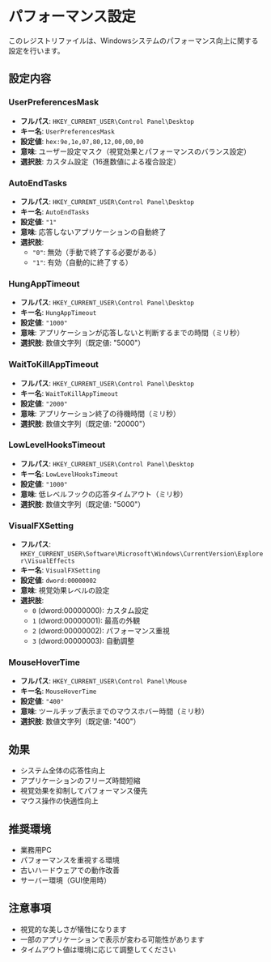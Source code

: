 # パフォーマンス設定

このレジストリファイルは、Windowsシステムのパフォーマンス向上に関する設定を行います。

## 設定内容

### UserPreferencesMask
- **フルパス**: `HKEY_CURRENT_USER\Control Panel\Desktop`
- **キー名**: `UserPreferencesMask`
- **設定値**: `hex:9e,1e,07,80,12,00,00,00`
- **意味**: ユーザー設定マスク（視覚効果とパフォーマンスのバランス設定）
- **選択肢**: カスタム設定（16進数値による複合設定）

### AutoEndTasks
- **フルパス**: `HKEY_CURRENT_USER\Control Panel\Desktop`
- **キー名**: `AutoEndTasks`
- **設定値**: `"1"`
- **意味**: 応答しないアプリケーションの自動終了
- **選択肢**:
  - `"0"`: 無効（手動で終了する必要がある）
  - `"1"`: 有効（自動的に終了する）

### HungAppTimeout
- **フルパス**: `HKEY_CURRENT_USER\Control Panel\Desktop`
- **キー名**: `HungAppTimeout`
- **設定値**: `"1000"`
- **意味**: アプリケーションが応答しないと判断するまでの時間（ミリ秒）
- **選択肢**: 数値文字列（既定値: "5000"）

### WaitToKillAppTimeout
- **フルパス**: `HKEY_CURRENT_USER\Control Panel\Desktop`
- **キー名**: `WaitToKillAppTimeout`
- **設定値**: `"2000"`
- **意味**: アプリケーション終了の待機時間（ミリ秒）
- **選択肢**: 数値文字列（既定値: "20000"）

### LowLevelHooksTimeout
- **フルパス**: `HKEY_CURRENT_USER\Control Panel\Desktop`
- **キー名**: `LowLevelHooksTimeout`
- **設定値**: `"1000"`
- **意味**: 低レベルフックの応答タイムアウト（ミリ秒）
- **選択肢**: 数値文字列（既定値: "5000"）

### VisualFXSetting
- **フルパス**: `HKEY_CURRENT_USER\Software\Microsoft\Windows\CurrentVersion\Explorer\VisualEffects`
- **キー名**: `VisualFXSetting`
- **設定値**: `dword:00000002`
- **意味**: 視覚効果レベルの設定
- **選択肢**:
  - `0` (dword:00000000): カスタム設定
  - `1` (dword:00000001): 最高の外観
  - `2` (dword:00000002): パフォーマンス重視
  - `3` (dword:00000003): 自動調整

### MouseHoverTime
- **フルパス**: `HKEY_CURRENT_USER\Control Panel\Mouse`
- **キー名**: `MouseHoverTime`
- **設定値**: `"400"`
- **意味**: ツールチップ表示までのマウスホバー時間（ミリ秒）
- **選択肢**: 数値文字列（既定値: "400"）

## 効果
- システム全体の応答性向上
- アプリケーションのフリーズ時間短縮
- 視覚効果を抑制してパフォーマンス優先
- マウス操作の快適性向上

## 推奨環境
- 業務用PC
- パフォーマンスを重視する環境
- 古いハードウェアでの動作改善
- サーバー環境（GUI使用時）

## 注意事項
- 視覚的な美しさが犠牲になります
- 一部のアプリケーションで表示が変わる可能性があります
- タイムアウト値は環境に応じて調整してください
